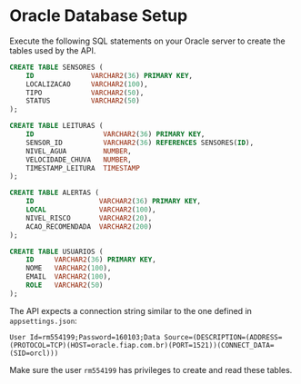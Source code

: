 # Oracle Database Setup

Execute the following SQL statements on your Oracle server to create the tables used by the API.

```sql
CREATE TABLE SENSORES (
    ID              VARCHAR2(36) PRIMARY KEY,
    LOCALIZACAO     VARCHAR2(100),
    TIPO            VARCHAR2(50),
    STATUS          VARCHAR2(50)
);

CREATE TABLE LEITURAS (
    ID                 VARCHAR2(36) PRIMARY KEY,
    SENSOR_ID          VARCHAR2(36) REFERENCES SENSORES(ID),
    NIVEL_AGUA         NUMBER,
    VELOCIDADE_CHUVA   NUMBER,
    TIMESTAMP_LEITURA  TIMESTAMP
);

CREATE TABLE ALERTAS (
    ID                VARCHAR2(36) PRIMARY KEY,
    LOCAL             VARCHAR2(100),
    NIVEL_RISCO       VARCHAR2(20),
    ACAO_RECOMENDADA  VARCHAR2(200)
);

CREATE TABLE USUARIOS (
    ID     VARCHAR2(36) PRIMARY KEY,
    NOME   VARCHAR2(100),
    EMAIL  VARCHAR2(100),
    ROLE   VARCHAR2(50)
);
```

The API expects a connection string similar to the one defined in `appsettings.json`:

```
User Id=rm554199;Password=160103;Data Source=(DESCRIPTION=(ADDRESS=(PROTOCOL=TCP)(HOST=oracle.fiap.com.br)(PORT=1521))(CONNECT_DATA=(SID=orcl)))
```

Make sure the user `rm554199` has privileges to create and read these tables.
